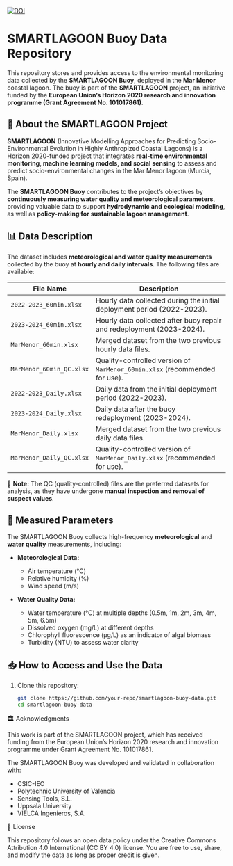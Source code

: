 [![DOI](https://zenodo.org/badge/542543775.svg)](https://doi.org/10.5281/zenodo.14959845)

# SMARTLAGOON Buoy Data Repository

This repository stores and provides access to the environmental monitoring data collected by the **SMARTLAGOON Buoy**, deployed in the **Mar Menor** coastal lagoon. The buoy is part of the **SMARTLAGOON** project, an initiative funded by the **European Union’s Horizon 2020 research and innovation programme (Grant Agreement No. 101017861)**. 

## 📌 About the SMARTLAGOON Project

**SMARTLAGOON** (Innovative Modelling Approaches for Predicting Socio-Environmental Evolution in Highly Anthropized Coastal Lagoons) is a Horizon 2020-funded project that integrates **real-time environmental monitoring, machine learning models, and social sensing** to assess and predict socio-environmental changes in the Mar Menor lagoon (Murcia, Spain).

The **SMARTLAGOON Buoy** contributes to the project’s objectives by **continuously measuring water quality and meteorological parameters**, providing valuable data to support **hydrodynamic and ecological modeling**, as well as **policy-making for sustainable lagoon management**.

## 📊 Data Description

The dataset includes **meteorological and water quality measurements** collected by the buoy at **hourly and daily intervals**. The following files are available:

| File Name | Description |
|-----------|------------|
| `2022-2023_60min.xlsx` | Hourly data collected during the initial deployment period (2022-2023). |
| `2023-2024_60min.xlsx` | Hourly data collected after buoy repair and redeployment (2023-2024). |
| `MarMenor_60min.xlsx` | Merged dataset from the two previous hourly data files. |
| `MarMenor_60min_QC.xlsx` | Quality-controlled version of `MarMenor_60min.xlsx` (recommended for use). |
| `2022-2023_Daily.xlsx` | Daily data from the initial deployment period (2022-2023). |
| `2023-2024_Daily.xlsx` | Daily data after the buoy redeployment (2023-2024). |
| `MarMenor_Daily.xlsx` | Merged dataset from the two previous daily data files. |
| `MarMenor_Daily_QC.xlsx` | Quality-controlled version of `MarMenor_Daily.xlsx` (recommended for use). |

🔹 **Note:** The QC (quality-controlled) files are the preferred datasets for analysis, as they have undergone **manual inspection and removal of suspect values**.

## 🌊 Measured Parameters

The SMARTLAGOON Buoy collects high-frequency **meteorological** and **water quality** measurements, including:

- **Meteorological Data:**
  - Air temperature (°C)
  - Relative humidity (%)
  - Wind speed (m/s)

- **Water Quality Data:**
  - Water temperature (°C) at multiple depths (0.5m, 1m, 2m, 3m, 4m, 5m, 6.5m)
  - Dissolved oxygen (mg/L) at different depths
  - Chlorophyll fluorescence (µg/L) as an indicator of algal biomass
  - Turbidity (NTU) to assess water clarity

## 📥 How to Access and Use the Data

1. Clone this repository:
   ```bash
   git clone https://github.com/your-repo/smartlagoon-buoy-data.git
   cd smartlagoon-buoy-data

   
🏛 Acknowledgments

This work is part of the SMARTLAGOON project, which has received funding from the European Union’s Horizon 2020 research and innovation programme under Grant Agreement No. 101017861.

The SMARTLAGOON Buoy was developed and validated in collaboration with:
- CSIC-IEO
- Polytechnic University of Valencia
- Sensing Tools, S.L.
- Uppsala University
- VIELCA Ingenieros, S.A.

📜 License

This repository follows an open data policy under the Creative Commons Attribution 4.0 International (CC BY 4.0) license. You are free to use, share, and modify the data as long as proper credit is given.
 
